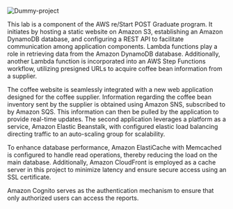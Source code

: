 ![Dummy-project](https://github.com/BoyNovr/Static-Assets/blob/main/project.drawio.png)

This lab is a component of the AWS re/Start POST Graduate program. It initiates by hosting a static website on Amazon S3, establishing an Amazon DynamoDB database, and configuring a REST API to facilitate communication among application components. Lambda functions play a role in retrieving data from the Amazon DynamoDB database. Additionally, another Lambda function is incorporated into an AWS Step Functions workflow, utilizing presigned URLs to acquire coffee bean information from a supplier.

The coffee website is seamlessly integrated with a new web application designed for the coffee supplier. Information regarding the coffee bean inventory sent by the supplier is obtained using Amazon SNS, subscribed to by Amazon SQS. This information can then be pulled by the application to provide real-time updates. The second application leverages a platform as a service, Amazon Elastic Beanstalk, with configured elastic load balancing directing traffic to an auto-scaling group for scalability.

To enhance database performance, Amazon ElastiCache with Memcached is configured to handle read operations, thereby reducing the load on the main database. Additionally, Amazon CloudFront is employed as a cache server in this project to minimize latency and ensure secure access using an SSL certificate.

Amazon Cognito serves as the authentication mechanism to ensure that only authorized users can access the reports.
